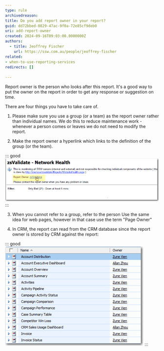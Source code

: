 ```yaml
---
type: rule
archivedreason:
title: Do you add report owner in your report?
guid: dd72bbed-0829-47ac-9f0a-72e85cf9deb0
uri: add-report-owner
created: 2024-09-16T09:03:00.0000000Z
authors: 
  - title: Jeoffrey Fischer
    url: https://ssw.com.au/people/jeoffrey-fischer
related:
- when-to-use-reporting-services
redirects: []

---
```


Report owner is the person who looks after this report. It's a good way to put the owner on the report in order to get any response or suggestion on time.

<!--endintro-->

There are four things you have to take care of.

1. Please make sure you use a group (or a team) as the report owner rather than individual names. We do this to reduce maintenance work - whenever a person comes or leaves we do not need to modify the report.

2. Make the report owner a hyperlink which links to the definition of the group (or the team).

::: good  
![Figure: Good example - Show report owner in the report](ReportOwner.gif)
:::

3. When you cannot refer to a group, refer to the person
Use the same idea for web pages, however in that case use the term "Page Owner"

4. In CRM, the report can read from the CRM database since the report owner is stored by CRM against the report:

::: good  
![Figure: Good example - CRM - You already have a report owner so display this in your report](ReportOwnerCRM.gif)
:::
